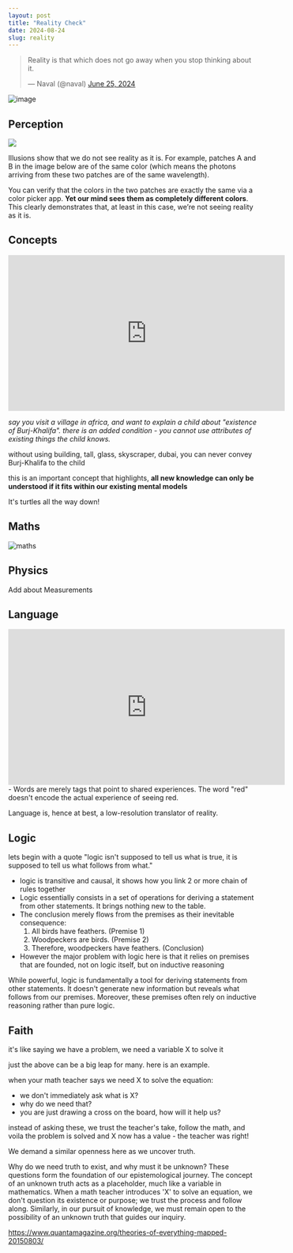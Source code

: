 ```yaml
---
layout: post
title: "Reality Check"
date: 2024-08-24
slug: reality
---
```


<blockquote class="twitter-tweet"><p lang="en" dir="ltr">Reality is that which does not go away when you stop thinking about it.</p>&mdash; Naval (@naval) <a href="https://twitter.com/naval/status/1805506224034926809?ref_src=twsrc%5Etfw">June 25, 2024</a></blockquote> <script async src="https://platform.twitter.com/widgets.js" charset="utf-8"></script>

![image](https://github.com/user-attachments/assets/538674ed-1c86-4efa-9fe9-59558271d385)

## Perception

![](https://invertedpassion.com/wp-content/uploads/2021/01/gallery_1425045941-kq2pcqd8jgz7mr0hnz63.png)

Illusions show that we do not see reality as it is. For example, patches A and B in the image below are of the same color (which means the photons arriving from these two patches are of the same wavelength).

 You can verify that the colors in the two patches are exactly the same via a color picker app.  **Yet our mind sees them as completely different colors**. This clearly demonstrates that, at least in this case, we’re not seeing reality as it is.

## Concepts
<iframe width="560" height="315" src="https://www.youtube.com/embed/MO0r930Sn_8?si=XdkW6R13xbT85b9Q" title="YouTube video player" frameborder="0" allow="accelerometer; autoplay; clipboard-write; encrypted-media; gyroscope; picture-in-picture; web-share" referrerpolicy="strict-origin-when-cross-origin" allowfullscreen></iframe>

*say you visit a village in africa, and want to explain a child about "existence of Burj-Khalifa". there is an added condition - you cannot use attributes of existing things the child knows.*

without using building, tall, glass, skyscraper, dubai, you can never convey Burj-Khalifa to the child 

this is an important concept that highlights, **all new knowledge can only be understood if it fits within our existing mental models**

It's turtles all the way down!

## Maths
![maths](https://i.imgur.com/Uai7HJC.png)

## Physics
Add about Measurements

## Language
<iframe width="560" height="315" src="https://www.youtube.com/embed/mGYmiQkah4o?si=Zqdu-Zy4ok_op3e2" title="YouTube video player" frameborder="0" allow="accelerometer; autoplay; clipboard-write; encrypted-media; gyroscope; picture-in-picture; web-share" referrerpolicy="strict-origin-when-cross-origin" allowfullscreen></iframe>
-   Words are merely tags that point to shared experiences. The word "red" doesn't encode the actual experience of seeing red.

Language is, hence at best, a low-resolution translator of reality.

## Logic
 lets begin with a quote "logic isn't supposed to tell us what is true, it is supposed to tell us what follows from what."
- logic is transitive and causal, it shows how you link 2 or more chain of rules together
- Logic essentially consists in a set of operations for deriving a statement from other statements. It brings nothing new to the table. 
- The conclusion merely flows from the premises as their inevitable consequence:
	1. All birds have feathers. (Premise 1)
	2. Woodpeckers are birds. (Premise 2)
	3. Therefore, woodpeckers have feathers. (Conclusion)
- However the major problem with logic here is that it relies on premises that are founded, not on logic itself, but on inductive reasoning

While powerful, logic is fundamentally a tool for deriving statements from other statements. It doesn't generate new information but reveals what follows from our premises. Moreover, these premises often rely on inductive reasoning rather than pure logic.

## Faith

it's like saying we have a problem, we need a variable X to solve it

just the above can be a big leap for many. here is an example.

when your math teacher says we need X to solve the equation: 
- we don't immediately ask what is X?
- why do we need that? 
- you are just drawing a cross on the board, how will it help us?

instead of asking these, we trust the teacher's take, follow the math, and voila the problem is solved and X now has a value - the teacher was right!

We demand a similar openness here as we uncover truth.

Why do we need truth to exist, and why must it be unknown? These questions form the foundation of our epistemological journey. The concept of an unknown truth acts as a placeholder, much like a variable in mathematics. When a math teacher introduces 'X' to solve an equation, we don't question its existence or purpose; we trust the process and follow along. Similarly, in our pursuit of knowledge, we must remain open to the possibility of an unknown truth that guides our inquiry.

https://www.quantamagazine.org/theories-of-everything-mapped-20150803/

